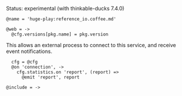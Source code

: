 Status: experimental (with thinkable-ducks 7.4.0)

    @name = 'huge-play:reference_io.coffee.md'

    @web = ->
      @cfg.versions[pkg.name] = pkg.version

This allows an external process to connect to this service, and receive event notifications.

      cfg = @cfg
      @on 'connection', ->
        cfg.statistics.on 'report', (report) =>
          @emit 'report', report

    @include = ->
